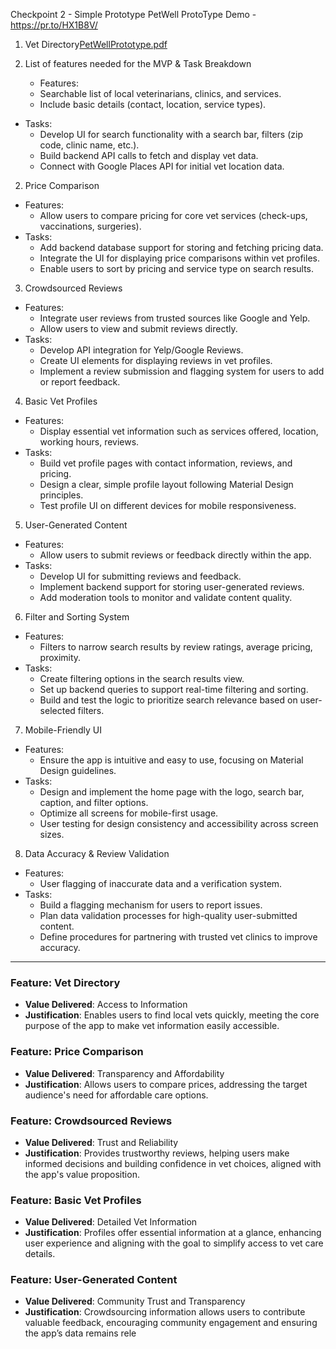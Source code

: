 Checkpoint 2 - Simple Prototype 
PetWell ProtoType Demo -  https://pr.to/HX1B8V/
1. Vet Directory[PetWellPrototype.pdf](https://github.com/user-attachments/files/17545614/PetWellPrototype.pdf)
 1. List of features needed for the MVP & Task Breakdown

    - Features: 
     - Searchable list of local veterinarians, clinics, and services.
     - Include basic details (contact, location, service types).
   - Tasks:
     - Develop UI for search functionality with a search bar, filters (zip code, clinic name, etc.).
     - Build backend API calls to fetch and display vet data.
     - Connect with Google Places API for initial vet location data.

 2. Price Comparison
   - Features:
     - Allow users to compare pricing for core vet services (check-ups, vaccinations, surgeries).
   - Tasks:
     - Add backend database support for storing and fetching pricing data.
     - Integrate the UI for displaying price comparisons within vet profiles.
     - Enable users to sort by pricing and service type on search results.

 3. Crowdsourced Reviews
   - Features:
     - Integrate user reviews from trusted sources like Google and Yelp.
     - Allow users to view and submit reviews directly.
   - Tasks:
     - Develop API integration for Yelp/Google Reviews.
     - Create UI elements for displaying reviews in vet profiles.
     - Implement a review submission and flagging system for users to add or report feedback.

 4. Basic Vet Profiles
   - Features:
     - Display essential vet information such as services offered, location, working hours, reviews.
   - Tasks:
     - Build vet profile pages with contact information, reviews, and pricing.
     - Design a clear, simple profile layout following Material Design principles.
     - Test profile UI on different devices for mobile responsiveness.

 5. User-Generated Content
   - Features:
     - Allow users to submit reviews or feedback directly within the app.
   - Tasks:
     - Develop UI for submitting reviews and feedback.
     - Implement backend support for storing user-generated reviews.
     - Add moderation tools to monitor and validate content quality.

 6. Filter and Sorting System
   - Features:
     - Filters to narrow search results by review ratings, average pricing, proximity.
   - Tasks:
     - Create filtering options in the search results view.
     - Set up backend queries to support real-time filtering and sorting.
     - Build and test the logic to prioritize search relevance based on user-selected filters.

 7. Mobile-Friendly UI
   - Features:
     - Ensure the app is intuitive and easy to use, focusing on Material Design guidelines.
   - Tasks:
     - Design and implement the home page with the logo, search bar, caption, and filter options.
     - Optimize all screens for mobile-first usage.
     - User testing for design consistency and accessibility across screen sizes.

 8. Data Accuracy & Review Validation
   - Features:
     - User flagging of inaccurate data and a verification system.
   - Tasks:
     - Build a flagging mechanism for users to report issues.
     - Plan data validation processes for high-quality user-submitted content.
     - Define procedures for partnering with trusted vet clinics to improve accuracy.

---

### Feature: Vet Directory
- **Value Delivered**: Access to Information
- **Justification**: Enables users to find local vets quickly, meeting the core purpose of the app to make vet information easily accessible.

### Feature: Price Comparison
- **Value Delivered**: Transparency and Affordability
- **Justification**: Allows users to compare prices, addressing the target audience's need for affordable care options.

### Feature: Crowdsourced Reviews
- **Value Delivered**: Trust and Reliability
- **Justification**: Provides trustworthy reviews, helping users make informed decisions and building confidence in vet choices, aligned with the app's value proposition.

### Feature: Basic Vet Profiles
- **Value Delivered**: Detailed Vet Information
- **Justification**: Profiles offer essential information at a glance, enhancing user experience and aligning with the goal to simplify access to vet care details.

### Feature: User-Generated Content
- **Value Delivered**: Community Trust and Transparency
- **Justification**: Crowdsourcing information allows users to contribute valuable feedback, encouraging community engagement and ensuring the app’s data remains rele
